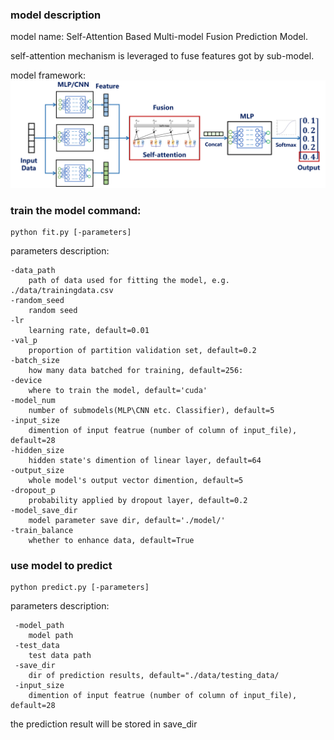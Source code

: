 ### model description
model name: Self-Attention Based Multi-model Fusion Prediction Model.

self-attention mechanism is leveraged to fuse features got by sub-model.

model framework:
<img src=".\模型架构.png" alt= '示意图' style="zoom: 50%;" />

### train the model command: 
    python fit.py [-parameters]
parameters description: 

    -data_path 
        path of data used for fitting the model, e.g. ./data/trainingdata.csv
    -random_seed
        random seed
    -lr
        learning rate, default=0.01
    -val_p
        proportion of partition validation set, default=0.2
    -batch_size
        how many data batched for training, default=256:
    -device
        where to train the model, default='cuda'
    -model_num
        number of submodels(MLP\CNN etc. Classifier), default=5
    -input_size
        dimention of input featrue (number of column of input_file), default=28
    -hidden_size
        hidden state's dimention of linear layer, default=64
    -output_size
        whole model's output vector dimention, default=5
    -dropout_p
        probability applied by dropout layer, default=0.2
    -model_save_dir
        model parameter save dir, default='./model/'
    -train_balance
        whether to enhance data, default=True
### use model to predict
    python predict.py [-parameters]
parameters description:

     -model_path
        model path
     -test_data
        test data path
     -save_dir
        dir of prediction results, default="./data/testing_data/
     -input_size
        dimention of input featrue (number of column of input_file), default=28
        
the prediction result will be stored in save_dir
